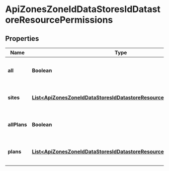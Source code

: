 

# ApiZonesZoneIdDataStoresIdDatastoreResourcePermissions

## Properties

Name | Type | Description | Notes
------------ | ------------- | ------------- | -------------
**all** | **Boolean** | Pass &#x60;true&#x60; to allow access all groups |  [optional]
**sites** | [**List&lt;ApiZonesZoneIdDataStoresIdDatastoreResourcePermissionsSites&gt;**](ApiZonesZoneIdDataStoresIdDatastoreResourcePermissionsSites.md) | Array of groups that are allowed access |  [optional]
**allPlans** | **Boolean** | Pass true to allow access all plans |  [optional]
**plans** | [**List&lt;ApiZonesZoneIdDataStoresIdDatastoreResourcePermissionsSites&gt;**](ApiZonesZoneIdDataStoresIdDatastoreResourcePermissionsSites.md) | Array of plans that are allowed access |  [optional]



